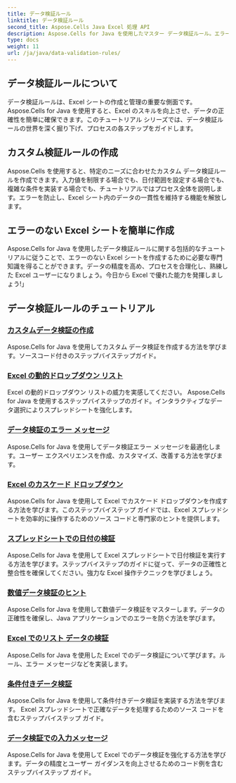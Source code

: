 ```yaml
---
title: データ検証ルール
linktitle: データ検証ルール
second_title: Aspose.Cells Java Excel 処理 API
description: Aspose.Cells for Java を使用したマスター データ検証ルール。エラーのない Excel シートを作成します。今すぐ包括的なチュートリアルを試してみましょう!
type: docs
weight: 11
url: /ja/java/data-validation-rules/
---
```


## データ検証ルールについて
データ検証ルールは、Excel シートの作成と管理の重要な側面です。 Aspose.Cells for Java を使用すると、Excel のスキルを向上させ、データの正確性を簡単に確保できます。このチュートリアル シリーズでは、データ検証ルールの世界を深く掘り下げ、プロセスの各ステップをガイドします。

## カスタム検証ルールの作成
Aspose.Cells を使用すると、特定のニーズに合わせたカスタム データ検証ルールを作成できます。入力値を制限する場合でも、日付範囲を設定する場合でも、複雑な条件を実装する場合でも、チュートリアルではプロセス全体を説明します。エラーを防止し、Excel シート内のデータの一貫性を維持する機能を解放します。

## エラーのない Excel シートを簡単に作成
Aspose.Cells for Java を使用したデータ検証ルールに関する包括的なチュートリアルに従うことで、エラーのない Excel シートを作成するために必要な専門知識を得ることができます。データの精度を高め、プロセスを合理化し、熟練した Excel ユーザーになりましょう。今日から Excel で優れた能力を発揮しましょう!」

## データ検証ルールのチュートリアル
### [カスタムデータ検証の作成](./creating-custom-data-validation/)
Aspose.Cells for Java を使用してカスタム データ検証を作成する方法を学びます。ソースコード付きのステップバイステップガイド。
### [Excel の動的ドロップダウン リスト](./dynamic-dropdown-lists-in-excel/)
Excel の動的ドロップダウン リストの威力を実感してください。 Aspose.Cells for Java を使用するステップバイステップのガイド。インタラクティブなデータ選択によりスプレッドシートを強化します。
### [データ検証のエラー メッセージ](./data-validation-error-messages/)
Aspose.Cells for Java を使用してデータ検証エラー メッセージを最適化します。ユーザー エクスペリエンスを作成、カスタマイズ、改善する方法を学びます。
### [Excel のカスケード ドロップダウン](./cascading-dropdowns-in-excel/)
Aspose.Cells for Java を使用して Excel でカスケード ドロップダウンを作成する方法を学びます。このステップバイステップ ガイドでは、Excel スプレッドシートを効率的に操作するためのソース コードと専門家のヒントを提供します。
### [スプレッドシートでの日付の検証](./date-validation-in-spreadsheets/)
Aspose.Cells for Java を使用して Excel スプレッドシートで日付検証を実行する方法を学びます。ステップバイステップのガイドに従って、データの正確性と整合性を確保してください。強力な Excel 操作テクニックを学びましょう。
### [数値データ検証のヒント](./numeric-data-validation-tips/)
Aspose.Cells for Java を使用して数値データ検証をマスターします。データの正確性を確保し、Java アプリケーションでのエラーを防ぐ方法を学びます。
### [Excel でのリスト データの検証](./list-data-validation-in-excel/)
Aspose.Cells for Java を使用した Excel でのデータ検証について学びます。ルール、エラー メッセージなどを実装します。
### [条件付きデータ検証](./conditional-data-validation/)
Aspose.Cells for Java を使用して条件付きデータ検証を実装する方法を学びます。 Excel スプレッドシートで正確なデータを処理するためのソース コードを含むステップバイステップ ガイド。
### [データ検証での入力メッセージ](./input-message-in-data-validation/)
Aspose.Cells for Java を使用して Excel でのデータ検証を強化する方法を学びます。データの精度とユーザー ガイダンスを向上させるためのコード例を含むステップバイステップ ガイド。